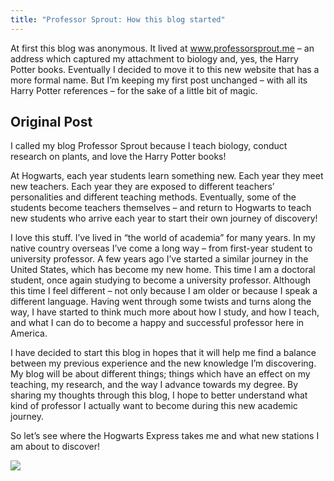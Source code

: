 ```yaml
---
title: "Professor Sprout: How this blog started"
---
```


At first this blog was anonymous. It lived at www.professorsprout.me – an address which
captured my attachment to biology and, yes, the Harry Potter books. Eventually I decided to move it to
this new website that has a more formal name. But I’m keeping my first post unchanged – with all its Harry Potter
references – for the sake of a little bit of magic.

## Original Post

I called my blog Professor Sprout because I teach biology, conduct research on plants, and love the
Harry Potter books!

At Hogwarts, each year students learn something new. Each year they meet new teachers. Each year
they are exposed to different teachers’ personalities and different teaching methods. Eventually,
some of the students become teachers themselves – and return to Hogwarts to teach new students who
arrive each year to start their own journey of discovery!

I love this stuff. I’ve lived in “the world of academia” for many years. In my native country
overseas I’ve come a long way – from first-year student to university professor. A few years ago
I’ve started a similar journey in the United States, which has become my new home. This time I am a
doctoral student, once again studying to become a university professor. Although this time I feel
different – not only because I am older or because I speak a different language. Having went through
some twists and turns along the way, I have started to think much more about how I study, and how I
teach, and what I can do to become a happy and successful professor here in America.

I have decided to start this blog in hopes that it will help me find a balance between my previous
experience and the new knowledge I’m discovering. My blog will be about different things; things
which have an effect on my teaching, my research, and the way I advance towards my degree. By
sharing my thoughts through this blog, I hope to better understand what kind of professor I actually
want to become during this new academic journey.

So let’s see where the Hogwarts Express takes me and what new stations I am about to discover!

<img src="{{ '/assets/content/blog/hogwarts-express.gif' | relative_url }}" class="border-0 img-fluid mx-auto d-block">
